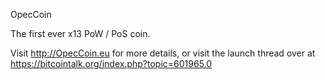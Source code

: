 
OpecCoin 

The first ever x13 PoW / PoS coin.

Visit http://OpecCoin.eu for more details, or visit the launch thread over at https://bitcointalk.org/index.php?topic=601965.0
